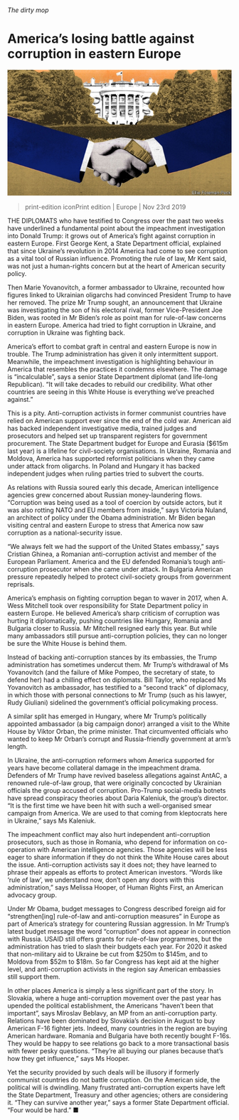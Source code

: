 ###### The dirty mop

# America’s losing battle against corruption in eastern Europe 

![image](images/20191123_EUD001_0.jpg) 

> print-edition iconPrint edition | Europe | Nov 23rd 2019 

THE DIPLOMATS who have testified to Congress over the past two weeks have underlined a fundamental point about the impeachment investigation into Donald Trump: it grows out of America’s fight against corruption in eastern Europe. First George Kent, a State Department official, explained that since Ukraine’s revolution in 2014 America had come to see corruption as a vital tool of Russian influence. Promoting the rule of law, Mr Kent said, was not just a human-rights concern but at the heart of American security policy. 

Then Marie Yovanovitch, a former ambassador to Ukraine, recounted how figures linked to Ukrainian oligarchs had convinced President Trump to have her removed. The prize Mr Trump sought, an announcement that Ukraine was investigating the son of his electoral rival, former Vice-President Joe Biden, was rooted in Mr Biden’s role as point man for rule-of-law concerns in eastern Europe. America had tried to fight corruption in Ukraine, and corruption in Ukraine was fighting back. 

America’s effort to combat graft in central and eastern Europe is now in trouble. The Trump administration has given it only intermittent support. Meanwhile, the impeachment investigation is highlighting behaviour in America that resembles the practices it condemns elsewhere. The damage is “incalculable”, says a senior State Department diplomat (and life-long Republican). “It will take decades to rebuild our credibility. What other countries are seeing in this White House is everything we’ve preached against.” 

This is a pity. Anti-corruption activists in former communist countries have relied on American support ever since the end of the cold war. American aid has backed independent investigative media, trained judges and prosecutors and helped set up transparent registers for government procurement. The State Department budget for Europe and Eurasia ($615m last year) is a lifeline for civil-society organisations. In Ukraine, Romania and Moldova, America has supported reformist politicians when they came under attack from oligarchs. In Poland and Hungary it has backed independent judges when ruling parties tried to subvert the courts. 

As relations with Russia soured early this decade, American intelligence agencies grew concerned about Russian money-laundering flows. “Corruption was being used as a tool of coercion by outside actors, but it was also rotting NATO and EU members from inside,” says Victoria Nuland, an architect of policy under the Obama administration. Mr Biden began visiting central and eastern Europe to stress that America now saw corruption as a national-security issue. 

“We always felt we had the support of the United States embassy,” says Cristian Ghinea, a Romanian anti-corruption activist and member of the European Parliament. America and the EU defended Romania’s tough anti-corruption prosecutor when she came under attack. In Bulgaria American pressure repeatedly helped to protect civil-society groups from government reprisals. 

America’s emphasis on fighting corruption began to waver in 2017, when A. Wess Mitchell took over responsibility for State Department policy in eastern Europe. He believed America’s sharp criticism of corruption was hurting it diplomatically, pushing countries like Hungary, Romania and Bulgaria closer to Russia. Mr Mitchell resigned early this year. But while many ambassadors still pursue anti-corruption policies, they can no longer be sure the White House is behind them. 

Instead of backing anti-corruption stances by its embassies, the Trump administration has sometimes undercut them. Mr Trump’s withdrawal of Ms Yovanovitch (and the failure of Mike Pompeo, the secretary of state, to defend her) had a chilling effect on diplomats. Bill Taylor, who replaced Ms Yovanovitch as ambassador, has testified to a “second track” of diplomacy, in which those with personal connections to Mr Trump (such as his lawyer, Rudy Giuliani) sidelined the government’s official policymaking process. 

A similar split has emerged in Hungary, where Mr Trump’s politically appointed ambassador (a big campaign donor) arranged a visit to the White House by Viktor Orban, the prime minister. That circumvented officials who wanted to keep Mr Orban’s corrupt and Russia-friendly government at arm’s length. 

In Ukraine, the anti-corruption reformers whom America supported for years have become collateral damage in the impeachment drama. Defenders of Mr Trump have revived baseless allegations against AntAC, a renowned rule-of-law group, that were originally concocted by Ukrainian officials the group accused of corruption. Pro-Trump social-media botnets have spread conspiracy theories about Daria Kaleniuk, the group’s director. “It is the first time we have been hit with such a well-organised smear campaign from America. We are used to that coming from kleptocrats here in Ukraine,” says Ms Kaleniuk. 

The impeachment conflict may also hurt independent anti-corruption prosecutors, such as those in Romania, who depend for information on co-operation with American intelligence agencies. Those agencies will be less eager to share information if they do not think the White House cares about the issue. Anti-corruption activists say it does not; they have learned to phrase their appeals as efforts to protect American investors. “Words like ‘rule of law’, we understand now, don’t open any doors with this administration,” says Melissa Hooper, of Human Rights First, an American advocacy group. 

Under Mr Obama, budget messages to Congress described foreign aid for “strengthen[ing] rule-of-law and anti-corruption measures” in Europe as part of America’s strategy for countering Russian aggression. In Mr Trump’s latest budget message the word “corruption” does not appear in connection with Russia. USAID still offers grants for rule-of-law programmes, but the administration has tried to slash their budgets each year. For 2020 it asked that non-military aid to Ukraine be cut from $250m to $145m, and to Moldova from $52m to $18m. So far Congress has kept aid at the higher level, and anti-corruption activists in the region say American embassies still support them. 

In other places America is simply a less significant part of the story. In Slovakia, where a huge anti-corruption movement over the past year has upended the political establishment, the Americans “haven’t been that important”, says Miroslav Beblavy, an MP from an anti-corruption party. Relations have been dominated by Slovakia’s decision in August to buy American F-16 fighter jets. Indeed, many countries in the region are buying American hardware. Romania and Bulgaria have both recently bought F-16s. They would be happy to see relations go back to a more transactional basis with fewer pesky questions. “They’re all buying our planes because that’s how they get influence,” says Ms Hooper. 

Yet the security provided by such deals will be illusory if formerly communist countries do not battle corruption. On the American side, the political will is dwindling. Many frustrated anti-corruption experts have left the State Department, Treasury and other agencies; others are considering it. “They can survive another year,” says a former State Department official. “Four would be hard.” ■ 

